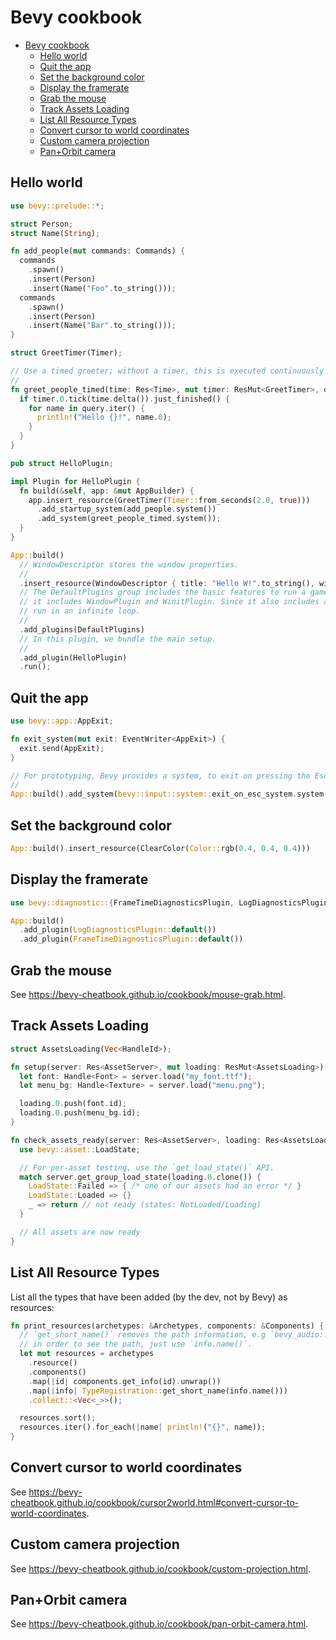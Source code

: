 # Bevy cookbook

- [Bevy cookbook](#bevy-cookbook)
  - [Hello world](#hello-world)
  - [Quit the app](#quit-the-app)
  - [Set the background color](#set-the-background-color)
  - [Display the framerate](#display-the-framerate)
  - [Grab the mouse](#grab-the-mouse)
  - [Track Assets Loading](#track-assets-loading)
  - [List All Resource Types](#list-all-resource-types)
  - [Convert cursor to world coordinates](#convert-cursor-to-world-coordinates)
  - [Custom camera projection](#custom-camera-projection)
  - [Pan+Orbit camera](#panorbit-camera)

## Hello world

```rust
use bevy::prelude::*;

struct Person;
struct Name(String);

fn add_people(mut commands: Commands) {
  commands
    .spawn()
    .insert(Person)
    .insert(Name("Foo".to_string()));
  commands
    .spawn()
    .insert(Person)
    .insert(Name("Bar".to_string()));
}

struct GreetTimer(Timer);

// Use a timed greeter; without a timer, this is executed continuously (see DefaultPlugins note).
//
fn greet_people_timed(time: Res<Time>, mut timer: ResMut<GreetTimer>, query: Query<&Name, With<Person>>) {
  if timer.0.tick(time.delta()).just_finished() {
    for name in query.iter() {
      println!("Hello {}!", name.0);
    }
  }
}

pub struct HelloPlugin;

impl Plugin for HelloPlugin {
  fn build(&self, app: &mut AppBuilder) {
    app.insert_resource(GreetTimer(Timer::from_seconds(2.0, true)))
      .add_startup_system(add_people.system())
      .add_system(greet_people_timed.system());
  }
}

App::build()
  // WindowDescriptor stores the window properties.
  //
  .insert_resource(WindowDescriptor { title: "Hello W!".to_string(), width: 1280., height: 720., ..Default::default() })
  // The DefaultPlugins group includes the basic features to run a game; it makes a window popup because
  // it includes WindowPlugin and WinitPlugin. Since it also includes an event loop, the systems will
  // run in an infinite loop.
  //
  .add_plugins(DefaultPlugins)
  // In this plugin, we bundle the main setup.
  //
  .add_plugin(HelloPlugin)
  .run();
```

## Quit the app

```rust
use bevy::app::AppExit;

fn exit_system(mut exit: EventWriter<AppExit>) {
  exit.send(AppExit);
}

// For prototyping, Bevy provides a system, to exit on pressing the Esc key:
//
App::build().add_system(bevy::input::system::exit_on_esc_system.system())
```

## Set the background color

```rust
App::build().insert_resource(ClearColor(Color::rgb(0.4, 0.4, 0.4)))
```

## Display the framerate

```rust
use bevy::diagnostic::{FrameTimeDiagnosticsPlugin, LogDiagnosticsPlugin};

App::build()
  .add_plugin(LogDiagnosticsPlugin::default())
  .add_plugin(FrameTimeDiagnosticsPlugin::default())
```

## Grab the mouse

See https://bevy-cheatbook.github.io/cookbook/mouse-grab.html.

## Track Assets Loading

```rust
struct AssetsLoading(Vec<HandleId>);

fn setup(server: Res<AssetServer>, mut loading: ResMut<AssetsLoading>) {
  let font: Handle<Font> = server.load("my_font.ttf");
  let menu_bg: Handle<Texture> = server.load("menu.png");

  loading.0.push(font.id);
  loading.0.push(menu_bg.id);
}

fn check_assets_ready(server: Res<AssetServer>, loading: Res<AssetsLoading>) {
  use bevy::asset::LoadState;

  // For per-asset testing, use the `get_load_state()` API.
  match server.get_group_load_state(loading.0.clone()) {
    LoadState::Failed => { /* one of our assets had an error */ }
    LoadState::Loaded => {}
    _ => return // not ready (states: NotLoaded/Loading)
  }

  // All assets are now ready
}
```

## List All Resource Types

List all the types that have been added (by the dev, not by Bevy) as resources:

```rust
fn print_resources(archetypes: &Archetypes, components: &Components) {
  // `get_short_name()` removes the path information, e.g `bevy_audio::audio::Audio` -> `Audio`;
  // in order to see the path, just use `info.name()`.
  let mut resources = archetypes
    .resource()
    .components()
    .map(|id| components.get_info(id).unwrap())
    .map(|info| TypeRegistration::get_short_name(info.name()))
    .collect::<Vec<_>>();

  resources.sort();
  resources.iter().for_each(|name| println!("{}", name));
}
```

## Convert cursor to world coordinates

See https://bevy-cheatbook.github.io/cookbook/cursor2world.html#convert-cursor-to-world-coordinates.

## Custom camera projection

See https://bevy-cheatbook.github.io/cookbook/custom-projection.html.

## Pan+Orbit camera

See https://bevy-cheatbook.github.io/cookbook/pan-orbit-camera.html.
